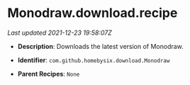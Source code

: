# Monodraw.download.recipe

_Last updated 2021-12-23 19:58:07Z_

- **Description**: Downloads the latest version of Monodraw.

- **Identifier**: `com.github.homebysix.download.Monodraw`

- **Parent Recipes**: `None`